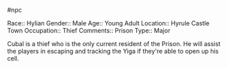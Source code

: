 #npc 

Race:: Hylian
Gender:: Male
Age:: Young Adult
Location:: Hyrule Castle Town
Occupation:: Thief
Comments:: Prison
Type:: Major

Cubal is a thief who is the only current resident of the Prison. He will assist the players in escaping and tracking the Yiga if they're able to open up his cell.
